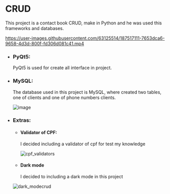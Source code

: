 <h1>CRUD</h1>

<p>This project is a contact book CRUD, make in Python and he was used this frameworks and databases.</p>


https://user-images.githubusercontent.com/63125514/187517111-7653dca6-9658-4d3d-800f-fd306d081c41.mp4

<ul>
<li><h3>PyQt5:</h3><p>PyQt5 is used for create all interface in project.</p></li>
<li><h3>MySQL:</h3><p>The database used in this project is MySQL, where created two tables, one of clients and one of phone numbers clients.</p></li>

![image](https://user-images.githubusercontent.com/63125514/185996058-075d295a-0d68-4071-b840-545f1ba46b6b.png)

<li><h3>Extras:</h3>
<ul>
<li><h4>Validator of CPF:</h4><p> I decided including a validator of cpf for test my 
knowledge</li>

![cpf_validators](https://user-images.githubusercontent.com/63125514/187515030-0201c167-67e6-4327-b09b-eccb091b7b1f.gif)

<li><h4>Dark mode</h4><p>I decided to including a dark mode in this project</p></li>
</ul>

![dark_modecrud](https://user-images.githubusercontent.com/63125514/187516809-61b16cfb-b24c-4852-8604-efb0402e06d0.gif)

</li>
</ul>
